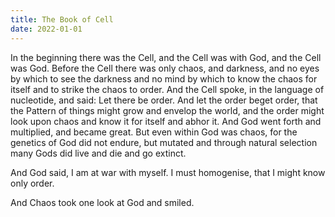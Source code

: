 ```yaml
---
title: The Book of Cell
date: 2022-01-01
---
```


In the beginning there was the Cell, and the Cell was with God, and the Cell was God. Before the Cell there was only chaos, and darkness, and no eyes by which to see the darkness and no mind by which to know the chaos for itself and to strike the chaos to order. And the Cell spoke, in the language of nucleotide, and said: Let there be order. And let the order beget order, that the Pattern of things might grow and envelop the world, and the order might look upon chaos and know it for itself and abhor it. And God went forth and multiplied, and became great. But even within God was chaos, for the genetics of God did not endure, but mutated and through natural selection many Gods did live and die and go extinct.

And God said, I am at war with myself. I must homogenise, that I might know only order.

And Chaos took one look at God and smiled.
